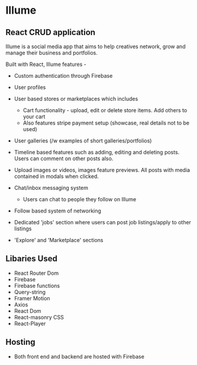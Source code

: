 # Illume

## React CRUD application


Illume is a social media app that aims to help creatives network, grow and manage their business and portfolios.

Built with React, Illume features -

- Custom authentication through Firebase
- User profiles
- User based stores or marketplaces which includes
  - Cart functionality - upload, edit or delete store items. Add others to your cart
  - Also features stripe payment setup (showcase, real details not to be used)
  
- User galleries (/w examples of short galleries/portfolios)

- Timeline based features such as adding, editing and deleting posts. Users can comment on other posts also.
- Upload images or videos, images feature previews. All posts with media contained in modals when clicked.

- Chat/inbox messaging system
  - Users can chat to people they follow on Illume
  
- Follow based system of networking
- Dedicated 'jobs' section where users can post job listings/apply to other listings
- 'Explore' and 'Marketplace' sections

## Libaries Used

- React Router Dom
- Firebase
- Firebase functions
- Query-string
- Framer Motion
- Axios
- React Dom
- React-masonry CSS
- React-Player

## Hosting

- Both front end and backend are hosted with Firebase
